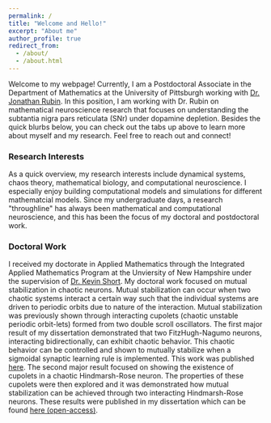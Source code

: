 ```yaml
---
permalink: /
title: "Welcome and Hello!"
excerpt: "About me"
author_profile: true
redirect_from: 
  - /about/
  - /about.html
---
```


Welcome to my webpage! Currently, I am a Postdoctoral Associate in the Department of Mathematics at the University of Pittsburgh working with [Dr. Jonathan Rubin](https://www.mathematics.pitt.edu/people/jonathan-rubin). In this position, I am working with Dr. Rubin on mathematical neuroscience research that focuses on understanding the subtantia nigra pars reticulata (SNr) under dopamine depletion. Besides the quick blurbs below, you can check out the tabs up above to learn more about myself and my research. Feel free to reach out and connect!

### Research Interests
As a quick overview, my research interests include dynamical systems, chaos theory, mathematical biology, and computational neuroscience. I especially enjoy building computational models and simulations for different mathematcial models. Since my undergraduate days, a research "throughline" has always been mathematical and computational neuroscience, and this has been the focus of my doctoral and postdoctoral work.

### Doctoral Work
I received my doctorate in Applied Mathematics through the Integrated Applied Mathematics Program at the Unviersity of New Hampshire under the supervision of [Dr. Kevin Short](https://findscholars.unh.edu/display/kmshort). My doctoral work focused on mutual stabilization in chaotic neurons. Mutual stabilization can occur when two chaotic systems interact a certain way such that the individual systems are driven to periodic orbits due to nature of the interaction. Mutual stabilization was previously shown through interacting cupolets (chaotic unstable periodic orbit-lets) formed from two double scroll oscillators. The first major result of my dissertation demonstrated that two FitzHugh-Nagumo neurons, interacting bidirectionally, can exhibit chaotic behavior. This chaotic behavior can be controlled and shown to mutually stabilize when a sigmoidal synaptic learning rule is implemented. This work was published [here](https://doi.org/10.1063/5.0002328). The second major result focused on showing the existence of cupolets in a chaotic Hindmarsh-Rose neuron. The properties of these cupolets were then explored and it was demonstrated how mutual stabilization can be achieved through two interacting Hindmarsh-Rose neurons. These results were published in my dissertation which can be found [here (open-access)](https://unh.idm.oclc.org/login?url=https://www-proquest-com.unh.idm.oclc.org/dissertations-theses/existence-mutual-stabilization-chaotic-neural/docview/2559455643/se-2?accountid=14612).


